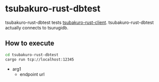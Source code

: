 # tsubakuro-rust-dbtest

tsubakuro-rust-dbtest tests [tsubakuro-rust-client](../tsubakuro-rust-client).
tsubakuro-rust-dbtest actually connects to tsurugidb.

## How to execute

```bash
cd tsubakuro-rust-dbtest
cargo run tcp://localhost:12345
```

- arg1
  - endpoint url